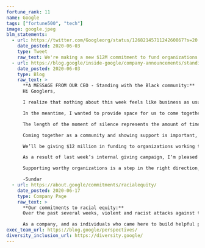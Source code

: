 ```yaml
---
fortune_rank: 11
name: Google
tags: ["fortune500", "tech"]
image: google.jpeg
blm_statements:
  - url: https://twitter.com/Googleorg/status/1268214571124260867?s=20
    date_posted: 2020-06-03
    type: Tweet
    raw_text: We're making a new $12M commitment to fund organizations working to address racial inequity, starting with grants to @PolicingEquity & @eji_org. Learn more ↓
  - url: https://blog.google/inside-google/company-announcements/standing-with-black-community
    date_posted: 2020-06-03
    type: Blog
    raw_text: >
      **A MESSAGE FROM OUR CEO - Standing with the Black community:**
      Hi Googlers,

      I realize that nothing about this week feels like business as usual—and it shouldn’t. Our Black community is hurting, and many of us are searching for ways to stand up for what we believe, and reach out to people we love to show solidarity. Yesterday, I met with a group of our Black leaders to talk about where we go from here and how we can contribute as Google. We discussed many ideas, and we are working through where to put our energy and resources in the weeks and months ahead—I’ll share more on that below.

      In the meantime, I wanted to provide space for us to come together as a community. Today at 1:00pm PDT we’ll be standing together to honor the memories of Black lives lost in an 8 minute and 46 second moment of silence.

      The length of the moment of silence represents the amount of time George Floyd suffered before he was killed. It's meant to serve as a visceral reminder of the injustice inflicted on Mr. Floyd and so many others. We acknowledge that racism and violence may look different in different parts of the world, so please use this as a moment to reflect on those who have been lost in your own country or community at a time that works for you. If you would like to share this silent space with your fellow Googlers, join the live stream at 1:00 pm PDT today.

      Coming together as a community and showing support is important, but it isn’t enough. So today, we are announcing a few initial commitments to meet the urgency of the moment.

      We’ll be giving $12 million in funding to organizations working to address racial inequities. Our first grants of $1 million each will go to our long-term partners at the Center for Policing Equity and the Equal Justice Initiative. And we’ll be providing technical support through our Google.org Fellows program. This builds on the $32 million we have donated to racial justice over the past five years. We’ll also offer $25 million in Ad Grants to help organizations fighting racial injustice provide critical information.

      As a result of last week’s internal giving campaign, I‘m pleased to share that you all have contributed an additional \$2.5 million in donations that we’re matching. This represents the largest Googler giving campaign in our company’s history, with both the largest amount raised by employees and the broadest participation.

      Supporting worthy organizations is a step in the right direction, but it is not a replacement for doing the harder work ahead both within and outside of Google. The events of the past few weeks reflect deep structural challenges. We’ll work closely with our Black community to develop initiatives and product ideas that support long-term solutions—and we’ll keep you updated. As part of this effort, we welcome your ideas on how to use our products and technology to improve access and opportunity.

      -Sundar
  - url: https://about.google/commitments/racialequity/
    date_posted: 2020-06-17
    type: Company Page
    raw_text: >
      **Our commitments to racial equity:**
      Over the past several weeks, violent and racist attacks against the Black community have forced the world to reckon with the structural and systemic racism that Black people have experienced over generations. My own search for answers started within our own walls. Listening to the personal accounts of members of our Black Leadership Advisory Group and our Black+ Googlers has only reinforced for me the reality our Black communities face: one where systemic racism permeates every aspect of life, from interactions with law enforcement, to access to housing and capital, to health care, education and the workplace.

      As a company, and as individuals who came here to build helpful products for everyone, Google commits to translating the energy of this moment into lasting, meaningful change. Today we are announcing a set of concrete commitments to move that work forward: internally, to build sustainable equity for Google’s Black+ community, and externally, to make our products and programmes helpful in the moments that matter most to Black users.
exec_team_url: https://blog.google/perspectives/
diversity_inclusion_url: https://diversity.google/
---
```

